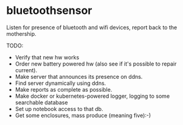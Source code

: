 # bluetoothsensor
Listen for presence of bluetooth and wifi devices, report back to the mothership.

TODO:
* Verify that new hw works
* Order new battery powered hw (also see if it's possible to repair current).
* Make server that announces its presence on ddns.
* Find server dynamically using ddns.
* Make reports as complete as possible.
* Make docker or kubernetes-powered logger, logging to some searchable database
* Set up notebook access to that db.
* Get some enclosures, mass produce (meaning five):-)


